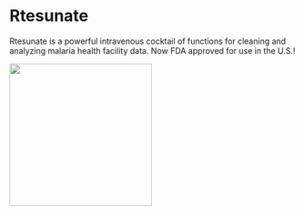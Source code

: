 # Rtesunate
Rtesunate is a powerful intravenous cocktail of functions for cleaning and analyzing malaria health facility data. Now FDA approved for use in the U.S.!

<img src="https://user-images.githubusercontent.com/70215345/170063290-c1d4c750-5617-4d44-8ed3-c60928a73aa5.png" width="250" height="250">

